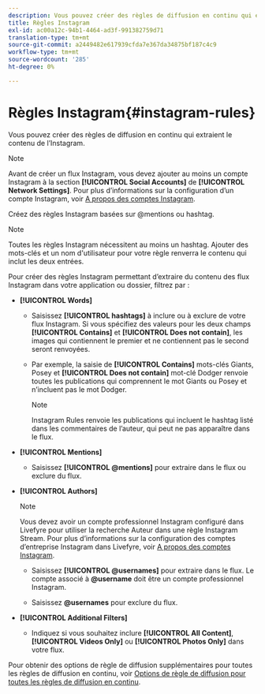 ```yaml
---
description: Vous pouvez créer des règles de diffusion en continu qui extraient le contenu de l’Instagram.
title: Règles Instagram
exl-id: ac00a12c-94b1-4464-ad3f-991382759d71
translation-type: tm+mt
source-git-commit: a2449482e617939cfda7e367da34875bf187c4c9
workflow-type: tm+mt
source-wordcount: '285'
ht-degree: 0%

---
```


# Règles Instagram{#instagram-rules}

Vous pouvez créer des règles de diffusion en continu qui extraient le contenu de l’Instagram.

>[!NOTE]
>
>Avant de créer un flux Instagram, vous devez ajouter au moins un compte Instagram à la section **[!UICONTROL Social Accounts]** de **[!UICONTROL Network Settings]**. Pour plus d’informations sur la configuration d’un compte Instagram, voir [A propos des comptes Instagram](../c-users-creating-accounts-with-studio-access/t-configure-social-accout-instagram/c-about-instagram-accounts.md#c_about_instagram_accounts).

Créez des règles Instagram basées sur @mentions ou hashtag.

>[!NOTE]
>
>Toutes les règles Instagram nécessitent au moins un hashtag. Ajouter des mots-clés et un nom d&#39;utilisateur pour votre règle renverra le contenu qui inclut les deux entrées.

Pour créer des règles Instagram permettant d’extraire du contenu des flux Instagram dans votre application ou dossier, filtrez par :

* **[!UICONTROL Words]**

   * Saisissez **[!UICONTROL hashtags]** à inclure ou à exclure de votre flux Instagram. Si vous spécifiez des valeurs pour les deux champs **[!UICONTROL Contains]** et **[!UICONTROL Does not contain]**, les images qui contiennent le premier et ne contiennent pas le second seront renvoyées.

   * Par exemple, la saisie de **[!UICONTROL Contains]** mots-clés Giants, Posey et **[!UICONTROL Does not contain]** mot-clé Dodger renvoie toutes les publications qui comprennent le mot Giants ou Posey et n’incluent pas le mot Dodger.

      >[!NOTE]
      >
      >Instagram Rules renvoie les publications qui incluent le hashtag listé dans les commentaires de l’auteur, qui peut ne pas apparaître dans le flux.

* **[!UICONTROL Mentions]**

   * Saisissez **[!UICONTROL @mentions]** pour extraire dans le flux ou exclure du flux.

* **[!UICONTROL Authors]**

   >[!NOTE]
   >
   >Vous devez avoir un compte professionnel Instagram configuré dans Livefyre pour utiliser la recherche Auteur dans une règle Instagram Stream. Pour plus d’informations sur la configuration des comptes d’entreprise Instagram dans Livefyre, voir [A propos des comptes Instagram](../c-users-creating-accounts-with-studio-access/t-configure-social-accout-instagram/c-about-instagram-accounts.md#c_about_instagram_accounts).

   * Saisissez **[!UICONTROL @usernames]** pour extraire dans le flux. Le compte associé à **@username** doit être un compte professionnel Instagram.

   * Saisissez **@usernames** pour exclure du flux.

* **[!UICONTROL Additional Filters]**

   * Indiquez si vous souhaitez inclure **[!UICONTROL All Content]**, **[!UICONTROL Videos Only]** ou **[!UICONTROL Photos Only]** dans votre flux.

Pour obtenir des options de règle de diffusion supplémentaires pour toutes les règles de diffusion en continu, voir [Options de règle de diffusion pour toutes les règles de diffusion en continu](../c-streams/c-stream-rule-options-for-all-stream-rules.md#c_stream_rule_options_for_all_stream_rules).
